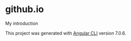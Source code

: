 # github.io
My introduction

This project was generated with [Angular CLI](https://github.com/angular/angular-cli) version 7.0.6.

